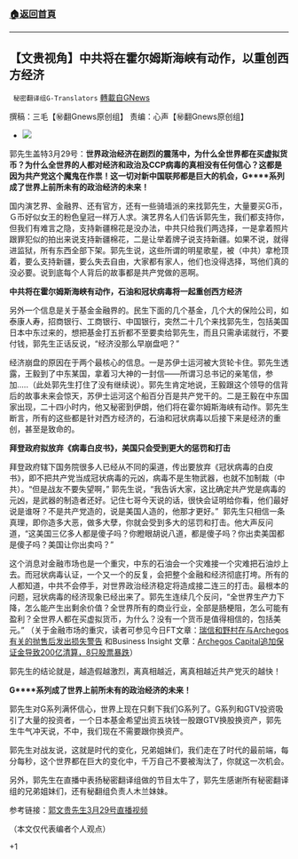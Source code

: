 ###  [:house:返回首頁](https://github.com/ourhimalayas/txt)
---

## 【文贵视角】中共将在霍尔姆斯海峡有动作，以重创西方经济
` 秘密翻译组G-Translators` [轉載自GNews](https://gnews.org/zh-hans/1035768/)

撰稿：三毛【㊙️翻Gnews原创组】
责编：心声【㊙️翻Gnews原创组】

- ![]()![](https://gnews.org/wp-content/uploads/2021/03/霍尔姆斯.jpg)


郭先生盖特3月29号：**世界政治经济在剧烈的震荡中，为什么全世界都在买虚拟货币？为什么全世界的人都对经济和政治及****CCP****病毒的真相没有任何信心？这都是因为共产党这个魔鬼在作祟！这一切对新中国联邦都是巨大的机会，G****系列成了世界上前所未有的政治经济的未来！**

国内演艺界、金融界、还有官方，还有一些骑墙派的来找郭先生，大量要买G币，Ｇ币好似女王的粉色皇冠一样万人求。演艺界名人们告诉郭先生，我们都支持你，但我们有难言之隐，支持新疆棉花是没办法，中共只给我们两选择，一是拿着照片跟罪犯似的拍出来说支持新疆棉花，二是让举着牌子说支持新疆。如果不说，就得进监狱，所有东西全部下架。郭先生说，这些所谓的明星歌星，被（中共）拿枪顶着，要么支持新疆，要么失去自由，大家都有家人，他们也没得选择，骂他们真的没必要。说到底每个人背后的故事都是共产党做的恶啊。

**中共将在霍尔姆斯海峡有动作，石油和冠状病毒将一起重创西方经济**

另外一个信息是关于基金金融界的。民生下面的几个基金，几个大的保险公司，如泰康人寿，招商银行、工商银行、中国银行，突然二十几个来找郭先生，包括美国日本中东过来的，想把基金打五折都不至要卖给郭先生，而且只需承诺就行，不要付钱，郭先生正话反说，“经济没那么早崩盘吧？”

经济崩盘的原因在于两个最核心的信息。一是苏伊士运河被大货轮卡住。郭先生透露，王毅到了中东某国，拿着习大神的一封信——所谓习总书记的亲笔信，参加…..（此处郭先生打住了没有继续说）。郭先生肯定地说，王毅跟这个领导的信背后的故事未来会惊天，苏伊士运河这个船百分百是共产党干的。二是王毅在中东国家出现，二十四小时内，他又秘密到伊朗，他们将在霍尔姆斯海峡有动作。郭先生断言，所有的这些都是针对西方经济的，石油和冠状病毒以后接下来是经济的重创，甚至是致命的。

**拜登政府拟放弃《病毒白皮书》，美国只会受到更大的惩罚和打击**

拜登政府辖下国务院很多人已经从不同的渠道，传出要放弃《冠状病毒的白皮书》，即不把共产党当成冠状病毒的元凶，病毒不是生物武器，也就不加制裁（中共）。“但是战友不要失望啊，” 郭先生说，“我告诉大家，这比确定共产党是病毒的元凶，是武器的制造者还好。记住七哥今天说的话，很快会证明给你看，他们最好说是谁呀？不是共产党造的，说是美国人造的，他那才更好。”  郭先生只相信一条真理，即你造多大恶，做多大孽，你就会受到多大的惩罚和打击。他大声反问道，“这美国三亿多人都是傻子吗？你瞪眼胡说八道，都是傻子吗？你出卖美国都是傻子吗？美国让你出卖吗？”

这个消息对金融市场也是一个重灾，中东的石油会一个灾难接一个灾难把石油炒上去。而冠状病毒认证，一个又一个的反复，会把整个金融和经济彻底打垮。所有的人都知道，中共不会停手，对世界政治经济稳定将造成接二连三的打击。最根本的问题，冠状病毒的经济现象已经出来了。郭先生连续几个反问，“全世界生产力下降，怎么能产生出剩余价值？全世界所有的商业行业，全部是肠梗阻，怎么可能有盈利？全世界人都在买虚拟货币，为什么？没有一个货币是值得相信的，包括美元。” （关于金融市场的重灾，读者可参见今日FT文章：[瑞信和野村在与Archegos有关的抛售后发出损失警告](https://www.ft.com/content/073509cd-fe45-44d2-afac-cace611b6900) 和Business Insight 文章：[Archegos Capital追加保证金导致200亿清算，8只股票暴跌](https://markets.businessinsider.com/news/stocks/archegos-capital-margin-call-20-billion-liquidation-8-stocks-plummeted-2021-3-1030254795)）

郭先生的结论就是，越造假越激烈，离真相越近，离真相越近共产党灭的越快！

**G****系列成了世界上前所未有的政治经济的未来！**

郭先生对G系列满怀信心，世界上现在只剩下我们G系列了。G系列和GTV投资吸引了大量的投资者，一个日本基金希望出资五块钱一股跟GTV换股换资产，郭先生牛气冲天说，不中，我们现在不需要跟你换资产。

郭先生对战友说，这就是时代的变化，兄弟姐妹们，我们走在了时代的最前端，每分每秒，这个世界都在巨大的变化中，千万自己不要被淘汰了，你就这一次机会。

另外，郭先生在直播中表扬秘密翻译组做的节目太牛了，郭先生感谢所有秘密翻译组的兄弟姐妹们，还有秘翻组负责人木兰妹妹。

参考链接：[郭文贵先生3月29号直播视频](https://gtv.org/getter/6061d1a949339063d061108e)

（本文仅代表编者个人观点）

+1
